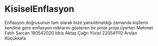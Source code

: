 # KisiselEnflasyon

Enflasyon doğrusunun tam olarak bize yansılıtmaldığı zamanda kişilerin kendine göre enflasyon miktarını
gösteren bir proje
proje üyerleri
Mehmet Fatih Sarcan 190542020
İdris Aktaş
Çağrı Yücel 220541112
Arslan Küçükkafa
